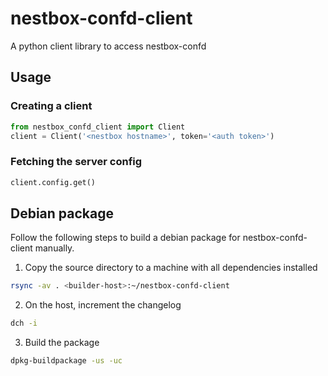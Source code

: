 # nestbox-confd-client

A python client library to access nestbox-confd

## Usage

### Creating a client

```python
from nestbox_confd_client import Client
client = Client('<nestbox hostname>', token='<auth token>')
```

### Fetching the server config

```python
client.config.get()
```

## Debian package

Follow the following steps to build a debian package for nestbox-confd-client manually.

1. Copy the source directory to a machine with all dependencies installed

```sh
rsync -av . <builder-host>:~/nestbox-confd-client
```

2. On the host, increment the changelog

```sh
dch -i
```

3. Build the package

```sh
dpkg-buildpackage -us -uc
```
